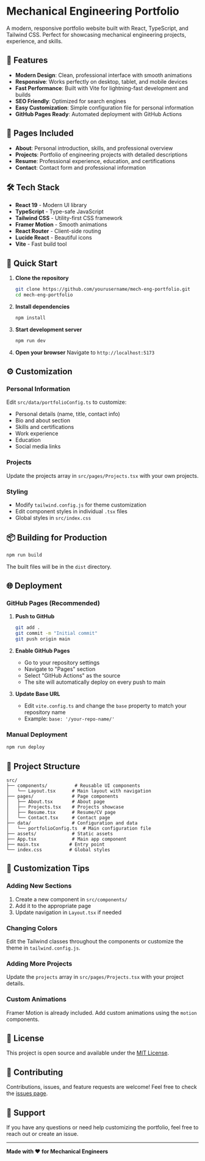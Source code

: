# Mechanical Engineering Portfolio

A modern, responsive portfolio website built with React, TypeScript, and Tailwind CSS. Perfect for showcasing mechanical engineering projects, experience, and skills.

## 🚀 Features

- **Modern Design**: Clean, professional interface with smooth animations
- **Responsive**: Works perfectly on desktop, tablet, and mobile devices
- **Fast Performance**: Built with Vite for lightning-fast development and builds
- **SEO Friendly**: Optimized for search engines
- **Easy Customization**: Simple configuration file for personal information
- **GitHub Pages Ready**: Automated deployment with GitHub Actions

## 📱 Pages Included

- **About**: Personal introduction, skills, and professional overview
- **Projects**: Portfolio of engineering projects with detailed descriptions
- **Resume**: Professional experience, education, and certifications
- **Contact**: Contact form and professional information

## 🛠️ Tech Stack

- **React 19** - Modern UI library
- **TypeScript** - Type-safe JavaScript
- **Tailwind CSS** - Utility-first CSS framework
- **Framer Motion** - Smooth animations
- **React Router** - Client-side routing
- **Lucide React** - Beautiful icons
- **Vite** - Fast build tool

## 🚀 Quick Start

1. **Clone the repository**

   ```bash
   git clone https://github.com/yourusername/mech-eng-portfolio.git
   cd mech-eng-portfolio
   ```

2. **Install dependencies**

   ```bash
   npm install
   ```

3. **Start development server**

   ```bash
   npm run dev
   ```

4. **Open your browser**
   Navigate to `http://localhost:5173`

## ⚙️ Customization

### Personal Information

Edit `src/data/portfolioConfig.ts` to customize:

- Personal details (name, title, contact info)
- Bio and about section
- Skills and certifications
- Work experience
- Education
- Social media links

### Projects

Update the projects array in `src/pages/Projects.tsx` with your own projects.

### Styling

- Modify `tailwind.config.js` for theme customization
- Edit component styles in individual `.tsx` files
- Global styles in `src/index.css`

## 📦 Building for Production

```bash
npm run build
```

The built files will be in the `dist` directory.

## 🌐 Deployment

### GitHub Pages (Recommended)

1. **Push to GitHub**

   ```bash
   git add .
   git commit -m "Initial commit"
   git push origin main
   ```

2. **Enable GitHub Pages**
   - Go to your repository settings
   - Navigate to "Pages" section
   - Select "GitHub Actions" as the source
   - The site will automatically deploy on every push to main

3. **Update Base URL**
   - Edit `vite.config.ts` and change the `base` property to match your repository name
   - Example: `base: '/your-repo-name/'`

### Manual Deployment

```bash
npm run deploy
```

## 📂 Project Structure

```
src/
├── components/          # Reusable UI components
│   └── Layout.tsx      # Main layout with navigation
├── pages/              # Page components
│   ├── About.tsx       # About page
│   ├── Projects.tsx    # Projects showcase
│   ├── Resume.tsx      # Resume/CV page
│   └── Contact.tsx     # Contact page
├── data/               # Configuration and data
│   └── portfolioConfig.ts  # Main configuration file
├── assets/             # Static assets
├── App.tsx             # Main app component
├── main.tsx           # Entry point
└── index.css          # Global styles
```

## 🎨 Customization Tips

### Adding New Sections

1. Create a new component in `src/components/`
2. Add it to the appropriate page
3. Update navigation in `Layout.tsx` if needed

### Changing Colors

Edit the Tailwind classes throughout the components or customize the theme in `tailwind.config.js`.

### Adding More Projects

Update the `projects` array in `src/pages/Projects.tsx` with your project details.

### Custom Animations

Framer Motion is already included. Add custom animations using the `motion` components.

## 📝 License

This project is open source and available under the [MIT License](LICENSE).

## 🤝 Contributing

Contributions, issues, and feature requests are welcome! Feel free to check the [issues page](https://github.com/yourusername/mech-eng-portfolio/issues).

## 📧 Support

If you have any questions or need help customizing the portfolio, feel free to reach out or create an issue.

---

**Made with ❤️ for Mechanical Engineers**
